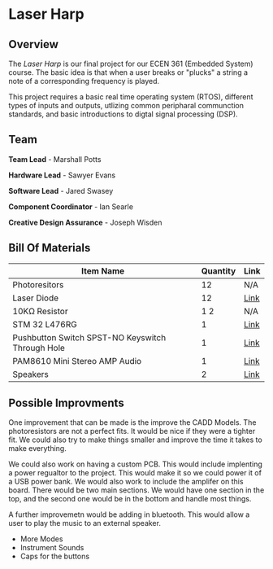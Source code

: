 # Laser Harp
## Overview
The *Laser Harp* is our final project for our ECEN 361 (Embedded System) course. The basic idea is that when a user breaks or "plucks" a string a note of a corresponding frequency is played. 

This project requires a basic real time operating system (RTOS), different types of inputs and outputs, utlizing common peripharal communction standards, and basic introductions to digtal signal processing (DSP).

## Team
**Team Lead** - Marshall Potts

**Hardware Lead** - Sawyer Evans

**Software Lead** - Jared Swasey

**Component Coordinator** - Ian Searle

**Creative Design Assurance** - Joseph Wisden

## Bill Of Materials
| Item Name       | Quantity | Link                           |
|-----------------|----------|---------------------------------------|
| Photoresitors  | 12        | N/A |
| Laser Diode   | 12        | [Link](https://www.amazon.com/HiLetgo-10pcs-650nm-Diode-Laser/dp/B071FT9HSV/ref=sr_1_3?crid=3H3MM61YSYGM1&dib=eyJ2IjoiMSJ9.9Ml-QAMuxixZG9GYrtqWh0ONodM0ILt-aNh3FtSPJwc0VMtrFR2xtxfixFhiu35O900vpFOStWr_u29nQ-SZhsa9B-sUFyNqmgN7di__fyvRhhRSgDr4xzSZpqkAIRsjxb1oN3n3VRECbx71xOqbXCrsBjXx_CzSwJjfV-SHUGTRRO1rx9WGUstkfuSYzVysJAAe9ZmQhV0ukAT88GfIXy3Bmgmopqz1rqT-U6FoyYg.bpC9aeLP98DVx9chbGsdqRm7ij2zGCO98jQP-9tFrV4&dib_tag=se&keywords=laser+diode&qid=1720821173&sprefix=laser+diod%2Caps%2C151&sr=8-3) |
| 10KΩ Resistor   | 1 2       | N/A |
| STM 32 L476RG      | 1        | [Link](https://www.digikey.com/en/products/detail/stmicroelectronics/NUCLEO-L476RG/5347711) |
| Pushbutton Switch SPST-NO Keyswitch Through Hole            | 1        | [Link](https://www.digikey.com/en/products/detail/cherry-americas-llc/MX1A-11NW/91134) |
| PAM8610 Mini Stereo AMP Audio      | 1    | [Link](https://www.amazon.com/HiLetgo-PAM8610-Amplify-Portable-Amplifier/dp/B01DK29KYG/ref=sr_1_2_sspa?dib=eyJ2IjoiMSJ9.TBzGFAz1qul_n-oSouJJpgKW6yZdShq-Q57eK6gmlsBxhC72-SthU_X1GkphLKrWgX1RqhwlLFHQ_LIcgKats4xFbeDid_IsYkIZ3mJjuJNH9uFHDVZ-eenm5TYeYMbMgpTpi_-NSOfvXE54lDwrRfktCU4OZRpBfs-OAeMUgpVuuilCQqG_0g4uoJ2JT1fhaaYytisUAZd35V1ZQLrKud_KBUhiSfO7EjsQmNwRXt8.nvdErzkhf1dhIM7AwAVq-HVQJDCi3Q_qwbJ--hRPp3Y&dib_tag=se&keywords=audio+amplifier+board&qid=1720820937&sr=8-2-spons&sp_csd=d2lkZ2V0TmFtZT1zcF9hdGY&psc=1) |
| Speakers | 2|[Link](https://www.amazon.com/Gikfun-Speaker-Stereo-Loudspeaker-Arduino/dp/B01LN8ONG4/ref=sr_1_3?dib=eyJ2IjoiMSJ9.M0WqXdKcR1EYeSlhAZFffFtE2dXpMI1sKd9Toi4QG0KjS9XE1gR4r-GyYChlQUig5EACX50z7cn_PIjM8F59ZNJna4asXVzXc4WSbgBfItB9B8bhdZLbTO5ThnUkW2Ki1E5Rz-IxIslBKRy6cQj9-Fp6aTvX8XIRAj3UHIJ06t2xWVllWSrY-61uDWGVaxJmxduxY_mvSF8_JBnoSGXjjw5Bd5WY-H4WWW4TFyCZqvg.r3dsg3EtQmGc4s1Y27Od0nZIhKLb3tBR26EEpjiaCkw&dib_tag=se&keywords=speaker+component&qid=1714489710&sr=8-3)



## Possible Improvments
One improvement that can be made is the improve the CADD Models. The photoresistors are not a perfect fits. It would be nice if they were a tighter fit. We could also try to make things smaller and improve the time it takes to make everything.

We could also work on having a custom PCB. This would include implenting a power regualtor to the project. This would make it so we could power it of a USB power bank. We would also work to include the amplifer on this board. There would be two main sections. We would have one section in the top, and the second one would be in the bottom and handle most things.

A further improvemetn would be adding in bluetooth. This would allow a user to play the music to an external speaker.

- More Modes
- Instrument Sounds
- Caps for the buttons

